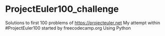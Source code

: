# ProjectEuler100_challenge
Solutions to first 100 problems of https://projecteuler.net
My attempt within #ProjectEuler100 started by freecodecamp.org
Using Python

